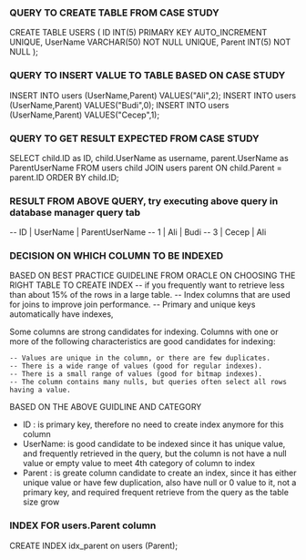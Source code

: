 
### QUERY TO CREATE TABLE FROM CASE STUDY
CREATE TABLE USERS (
	ID INT(5) PRIMARY KEY AUTO_INCREMENT UNIQUE,
	UserName VARCHAR(50) NOT NULL UNIQUE,
	Parent INT(5) NOT NULL
);

### QUERY TO INSERT VALUE TO TABLE BASED ON CASE STUDY
INSERT INTO users (UserName,Parent) VALUES("Ali",2);
INSERT INTO users (UserName,Parent) VALUES("Budi",0);
INSERT INTO users (UserName,Parent) VALUES("Cecep",1);




### QUERY TO GET RESULT EXPECTED FROM CASE STUDY  
SELECT
	child.ID as ID,
	child.UserName as username,
	parent.UserName as ParentUserName
FROM users child
JOIN users parent
	ON child.Parent = parent.ID
ORDER BY child.ID;


### RESULT FROM ABOVE QUERY, try executing above query in database manager query tab

-- ID | UserName | ParentUserName
-- 1  | Ali      |  Budi 
-- 3  | Cecep    |  Ali



### DECISION ON WHICH COLUMN TO BE INDEXED

 BASED ON BEST PRACTICE GUIDELINE FROM ORACLE ON CHOOSING THE RIGHT TABLE TO CREATE INDEX
	-- if you frequently want to retrieve less than about 15% of the rows in a large table.
	-- Index columns that are used for joins to improve join performance.
	-- Primary and unique keys automatically have indexes, 

 Some columns are strong candidates for indexing. Columns with one or more of the following characteristics are good candidates for indexing:

	-- Values are unique in the column, or there are few duplicates.
    -- There is a wide range of values (good for regular indexes).
    -- There is a small range of values (good for bitmap indexes).
	-- The column contains many nulls, but queries often select all rows having a value.

BASED ON THE ABOVE GUIDLINE AND CATEGORY
  - ID :
  	 is primary key, therefore no need to create index anymore for this column
  - UserName: 
  	 is good candidate to be indexed since it has unique value, and frequently retrieved in the query, but the column is not have a null value or empty value to meet 4th category of column to index
  - Parent : 
	 is greate column candidate to create an index, since it has either unique value or have few duplication, also have null or 0 value to it, not a primary key, and required frequent retrieve from the query as the table size grow


### INDEX FOR users.Parent column

CREATE INDEX idx_parent
on users (Parent);